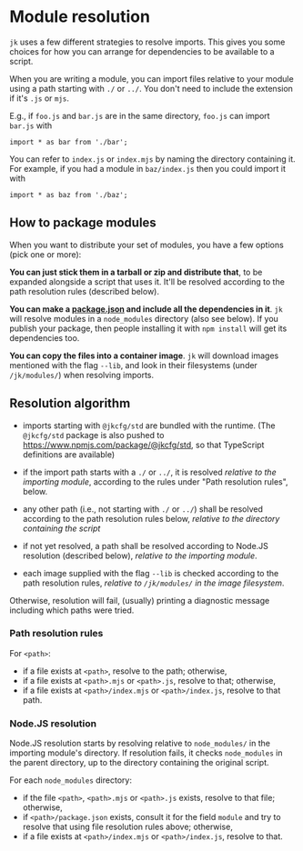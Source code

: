 # Module resolution

`jk` uses a few different strategies to resolve imports. This gives
you some choices for how you can arrange for dependencies to be
available to a script.

When you are writing a module, you can import files relative to your
module using a path starting with `./` or `../`. You don't need to
include the extension if it's `.js` or `mjs`.

E.g., if `foo.js` and `bar.js` are in the same directory, `foo.js` can
import `bar.js` with

    import * as bar from './bar';

You can refer to `index.js` or `index.mjs` by naming the directory
containing it. For example, if you had a module in `baz/index.js` then
you could import it with

    import * as baz from './baz';

## How to package modules

When you want to distribute your set of modules, you have a few
options (pick one or more):

**You can just stick them in a tarball or zip and distribute that**,
to be expanded alongside a script that uses it. It'll be resolved
according to the path resolution rules (described below).

**You can make a
[package.json](https://docs.npmjs.com/creating-a-package-json-file)
and include all the dependencies in it**. `jk` will resolve modules in
a `node_modules` directory (also see below). If you publish your
package, then people installing it with `npm install` will get its
dependencies too.

**You can copy the files into a container image**. `jk` will download
images mentioned with the flag `--lib`, and look in their filesystems
(under `/jk/modules/`) when resolving imports.

## Resolution algorithm

 - imports starting with `@jkcfg/std` are bundled with the
   runtime. (The `@jkcfg/std` package is also pushed to
   https://www.npmjs.com/package/@jkcfg/std, so that TypeScript
   definitions are available)

 - if the import path starts with a `./` or `../`, it is resolved
   _relative to the importing module_, according to the rules under
   "Path resolution rules", below.

 - any other path (i.e., not starting with `./` or `../`) shall be
   resolved according to the path resolution rules below, _relative to
   the directory containing the script_

 - if not yet resolved, a path shall be resolved according to Node.JS
   resolution (described below), _relative to the importing module_.

 - each image supplied with the flag `--lib` is checked according to
   the path resolution rules, _relative to `/jk/modules/` in the image
   filesystem_.

Otherwise, resolution will fail, (usually) printing a diagnostic
message including which paths were tried.

### Path resolution rules

For `<path>`:

 - if a file exists at `<path>`, resolve to the path; otherwise,
 - if a file exists at `<path>.mjs` or `<path>.js`, resolve to that;
   otherwise,
 - if a file exists at `<path>/index.mjs` or `<path>/index.js`,
   resolve to that path.

### Node.JS resolution

Node.JS resolution starts by resolving relative to `node_modules/` in
the importing module's directory. If resolution fails, it checks
`node_modules` in the parent directory, up to the directory containing
the original script.

For each `node_modules` directory:

 - if the file `<path>`, `<path>.mjs` or `<path>.js` exists, resolve
   to that file; otherwise,
 - if `<path>/package.json` exists, consult it for the field `module`
   and try to resolve that using file resolution rules above;
   otherwise,
 - if a file exists at `<path>/index.mjs` or `<path>/index.js`,
   resolve to that.
